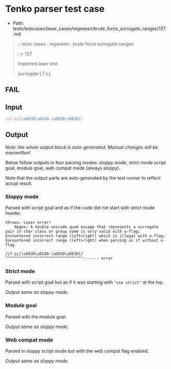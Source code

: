 # Tenko parser test case

- Path: tests/testcases/lexer_cases/regexesn/brute_force_surrogate_ranges/137.md

> :: lexer cases : regexesn : brute force surrogate ranges
>
> ::> 137
>
> Imported lexer test
>
> surrogate LT-LL

## FAIL

## Input

`````js
/LT-LL[\uD83D\uDCA9-\uD83D\uD83D]/
`````

## Output

_Note: the whole output block is auto-generated. Manual changes will be overwritten!_

Below follow outputs in four parsing modes: sloppy mode, strict mode script goal, module goal, web compat mode (always sloppy).

Note that the output parts are auto-generated by the test runner to reflect actual result.

### Sloppy mode

Parsed with script goal and as if the code did not start with strict mode header.

`````
throws: Lexer error!
    Regex: A double unicode quad escape that represents a surrogate pair in char class or group name is only valid with u-flag; Encountered incorrect range (left>right) which is illegal with u-flag; Encountered incorrect range (left>right) when parsing as if without u-flag

/LT-LL[\uD83D\uDCA9-\uD83D\uD83D]/
^^^^^^^^^^^^^^^^^^^^^^^^^^^^^^^^^^------- error
`````

### Strict mode

Parsed with script goal but as if it was starting with `"use strict"` at the top.

_Output same as sloppy mode._

### Module goal

Parsed with the module goal.

_Output same as sloppy mode._

### Web compat mode

Parsed in sloppy script mode but with the web compat flag enabled.

_Output same as sloppy mode._

